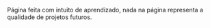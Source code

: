 Página feita com intuito de aprendizado, nada na página representa a qualidade de projetos futuros.
